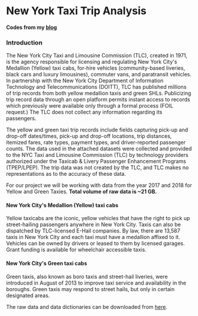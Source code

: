 # New York Taxi Trip Analysis

**Codes from my [blog]()** 

### Introduction

The New York City Taxi and Limousine Commission (TLC), created in 1971, is the agency responsible for licensing and 
regulating New York City's Medallion (Yellow) taxi cabs, for-hire vehicles (community-based liveries, black cars and 
luxury limousines), commuter vans, and paratransit vehicles. In partnership with the New York City Department of 
Information Technology and Telecommunications (DOITT), TLC has published millions of trip records from both yellow 
medallion taxis and green SHLs. Publicizing trip record data through an open platform permits instant access to records 
which previously were available only through a formal process (FOIL request.) The TLC does not collect any information 
regarding its passengers.

The yellow and green taxi trip records include fields capturing pick-up and drop-off dates/times, pick-up and drop-off 
locations, trip distances, itemized fares, rate types, payment types, and driver-reported passenger counts. The data 
used in the attached datasets were collected and provided to the NYC Taxi and Limousine Commission (TLC) by technology 
providers authorized under the Taxicab & Livery Passenger Enhancement Programs (TPEP/LPEP). The trip data was not 
created by the TLC, and TLC makes no representations as to the accuracy of these data.

For our project we will be working with data from the year 2017 and 2018 for Yellow and Green Taxies. 
**Total volume of raw data is ~21 GB.**

#### New York City's Medallion (Yellow) taxi cabs
Yellow taxicabs are the iconic, yellow vehicles that have the right to pick up street-hailing passengers anywhere in New
 York City. Taxis can also be dispatched by TLC-licensed E-Hail companies. By law, there are 13,587 taxis in New York 
 City and each taxi must have a medallion affixed to it. Vehicles can be owned by drivers or leased to them by licensed 
 garages. Grant funding is available for wheelchair accessible taxis.

#### New York City's Green taxi cabs
Green taxis, also known as boro taxis and street-hail liveries, were introduced in August of 2013 to improve taxi 
service and availability in the boroughs. Green taxis may respond to street hails, but only in certain designated areas.

The raw data and data dictionaries can be downloaded from [here](https://www1.nyc.gov/site/tlc/about/tlc-trip-record-data.page).
